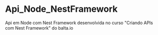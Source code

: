 # Api_Node_NestFramework
Api em Node com Nest Framework desenvolvida no curso "Criando APIs com Nest Framework" do balta.io
